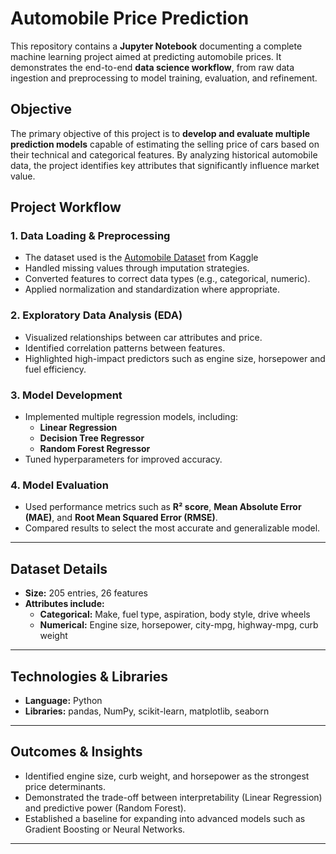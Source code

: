 # Automobile Price Prediction

This repository contains a **Jupyter Notebook** documenting a complete machine learning project aimed at predicting automobile prices. It demonstrates the end-to-end **data science workflow**, from raw data ingestion and preprocessing to model training, evaluation, and refinement.

## Objective
The primary objective of this project is to **develop and evaluate multiple prediction models** capable of estimating the selling price of cars based on their technical and categorical features. By analyzing historical automobile data, the project identifies key attributes that significantly influence market value.

## Project Workflow

### 1. Data Loading & Preprocessing
- The dataset used is the [Automobile Dataset](https://www.kaggle.com/datasets/premptk/automobile-data-changed) from Kaggle
- Handled missing values through imputation strategies.
- Converted features to correct data types (e.g., categorical, numeric).
- Applied normalization and standardization where appropriate.

### 2. Exploratory Data Analysis (EDA)
- Visualized relationships between car attributes and price.
- Identified correlation patterns between features.
- Highlighted high-impact predictors such as engine size, horsepower and fuel efficiency.

### 3. Model Development
- Implemented multiple regression models, including:
  - **Linear Regression**
  - **Decision Tree Regressor**
  - **Random Forest Regressor**
- Tuned hyperparameters for improved accuracy.

### 4. Model Evaluation
- Used performance metrics such as **R² score**, **Mean Absolute Error (MAE)**, and **Root Mean Squared Error (RMSE)**.
- Compared results to select the most accurate and generalizable model.

---

## Dataset Details

- **Size:** 205 entries, 26 features
- **Attributes include:**
  - **Categorical:** Make, fuel type, aspiration, body style, drive wheels
  - **Numerical:** Engine size, horsepower, city-mpg, highway-mpg, curb weight

---

## Technologies & Libraries

- **Language:** Python
- **Libraries:** pandas, NumPy, scikit-learn, matplotlib, seaborn

---

## Outcomes & Insights
- Identified engine size, curb weight, and horsepower as the strongest price determinants.
- Demonstrated the trade-off between interpretability (Linear Regression) and predictive power (Random Forest).
- Established a baseline for expanding into advanced models such as Gradient Boosting or Neural Networks.

---
